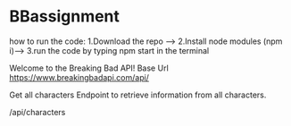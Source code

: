 # BBassignment
how to run the code:
1.Download the repo --> 2.Install node modules (npm i)--> 3.run the code by typing npm start in the terminal

Welcome to the Breaking Bad API!
Base Url
https://www.breakingbadapi.com/api/

Get all characters
Endpoint to retrieve information from all characters.

/api/characters
